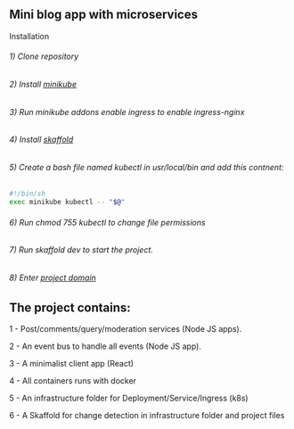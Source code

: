 ## Mini blog app with microservices

Installation

###### 1) Clone repository

###### 2) Install [minikube](https://minikube.sigs.k8s.io/docs/start/)

###### 3) Run _minikube addons enable ingress_ to enable ingress-nginx

###### 4) Install [skaffold](https://skaffold.dev/docs/install/)

###### 5) Create a bash file named _kubectl_ in _usr/local/bin_ and add this contnent:

```bash
#!/bin/sh
exec minikube kubectl -- "$@"
```

###### 6) Run _chmod 755 kubectl_ to change file permissions

###### 7) Run _skaffold dev_ to start the project.

###### 8) Enter [project domain](http://posts.com/)

## The project contains:

1 - Post/comments/query/moderation services (Node JS apps).

2 - An event bus to handle all events (Node JS app).

3 - A minimalist client app (React)

4 - All containers runs with docker

5 - An infrastructure folder for Deployment/Service/Ingress (k8s)

6 - A Skaffold for change detection in infrastructure folder and project files
